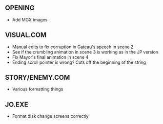 ## OPENING
* Add MGX images

## VISUAL.COM
* Manual edits to fix corruption in Gateau's speech in scene 2
* See if the crumbling animation in scene 3 is working as in the JP version
* Fix Mayor's final animation in scene 4
* Ending scroll pointer is wrong? Cuts off the beginning of the string

## STORY/ENEMY.COM
* Various formatting things

## JO.EXE
* Format disk change screens correctly
